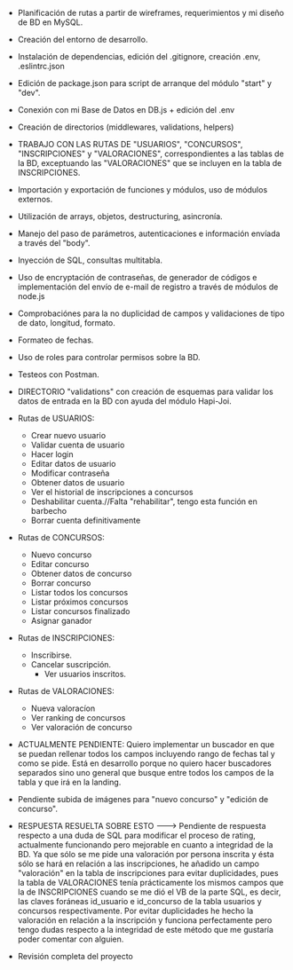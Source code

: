 

 

- Planificación de rutas a partir de wireframes, requerimientos y mi diseño de BD en MySQL. 

- Creación del entorno de desarrollo.

- Instalación de dependencias, edición del .gitignore, creación .env, .eslintrc.json

- Edición de package.json para script de arranque del módulo "start" y "dev".

- Conexión con mi Base de Datos en DB.js + edición del .env 

- Creación de directorios (middlewares, validations, helpers)



-  TRABAJO CON LAS RUTAS DE "USUARIOS", "CONCURSOS", "INSCRIPCIONES" y "VALORACIONES", correspondientes a las tablas de la BD, exceptuando las "VALORACIONES" que se incluyen en la tabla de INSCRIPCIONES.


 - Importación y exportación de funciones y módulos, uso de módulos externos.
 - Utilización de arrays, objetos, destructuring, asincronía.
 - Manejo del paso de parámetros, autenticaciones e información envíada a través del "body".
 - Inyección de SQL, consultas multitabla.
 - Uso de encryptación de contraseñas, de generador de códigos e implementación del envío de e-mail de registro a través de      módulos de node.js
 - Comprobaciónes para la no duplicidad de campos y validaciones de tipo de dato, longitud, formato.
 - Formateo de fechas.
 - Uso de roles para controlar permisos sobre la BD.
 - Testeos con Postman.


- DIRECTORIO "validations" con creación de esquemas para validar los datos de entrada en la BD con ayuda del módulo Hapi-Joi.
	

- Rutas de USUARIOS:

	- Crear nuevo usuario 
	- Validar cuenta de usuario 
	- Hacer login 
	- Editar datos de usuario
	- Modificar contraseña
	- Obtener datos de usuario
	- Ver el historial de inscripciones a concursos
	- Deshabilitar cuenta.//Falta "rehabilitar", tengo esta función en barbecho
	- Borrar cuenta definitivamente
	



- Rutas de CONCURSOS:

	- Nuevo concurso
	- Editar concurso
	- Obtener datos de concurso
	- Borrar concurso
	- Listar todos los concursos
	- Listar próximos concursos
	- Listar concursos finalizado
	- Asignar ganador

	


- Rutas de INSCRIPCIONES:

	- Inscribirse.
	- Cancelar suscripción.
        - Ver usuarios inscritos.



- Rutas de VALORACIONES:

   - Nueva valoracíon
   - Ver ranking de concursos
   - Ver valoración de concurso



    
 - ACTUALMENTE PENDIENTE: Quiero implementar un buscador en que se puedan rellenar todos los campos incluyendo rango de fechas tal y como se pide. Está en desarrollo porque no quiero hacer buscadores separados sino uno general que busque entre todos los campos de la tabla y que irá en la landing.

- Pendiente subida de imágenes para "nuevo concurso" y "edición de concurso".
			  
- RESPUESTA RESUELTA SOBRE ESTO ---> Pendiente de respuesta respecto a una duda de SQL para modificar el proceso de rating, actualmente funcionando pero mejorable en cuanto a integridad de la BD. Ya que sólo se me pide una valoración por persona inscrita y ésta sólo se hará en relación a las inscripciones, he añadido un campo "valoración" en la tabla de inscripciones para evitar duplicidades, pues la tabla de VALORACIONES tenía prácticamente los mismos campos que la de INSCRIPCIONES cuando se me dió el VB de la parte SQL, es decir, las claves foráneas id_usuario e id_concurso de la tabla usuarios y concursos respectivamente. Por evitar duplicidades he hecho la valoración en relación a la inscripción y funciona perfectamente pero tengo dudas respecto a la integridad de este método que me gustaría poder comentar con alguien.

- Revisión completa del proyecto


	
	




